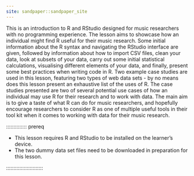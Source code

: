 ```yaml
---
site: sandpaper::sandpaper_site
---
```


This is an introduction to R and RStudio designed for music researchers with no programming experience. The lesson aims to showcase how an individual might find R useful for their music research. Some initial information about the R syntax and navigating the RStudio interface are given, followed by information about how to import CSV files, clean your data, look at subsets of your data, carry out some initial statistical calculations, visualising different elements of your data, and finally, present some best practices when writing code in R. Two example case studies are used in this lesson, featuring two types of web data sets - by no means does this lesson present an exhaustive list of the uses of R. The case studies presented are two of several potential use cases of how an individual may use R for their research and to work with data. The main aim is to give a taste of what R can do for music researchers, and hopefully encourage researchers to consider R as one of multiple useful tools in their tool kit when it comes to working with data for their music research. 

:::::::::::::: prereq

-	This lesson requires R and RStudio to be installed on the learner’s device. 
-	The two dummy data set files need to be downloaded in preparation for this lesson.

:::::::::::::::::::::::::





